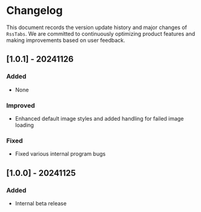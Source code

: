 # Changelog

This document records the version update history and major changes of `RssTabs`. We are committed to continuously optimizing product features and making improvements based on user feedback.

## [1.0.1] - 20241126 
### Added
- None

### Improved
- Enhanced default image styles and added handling for failed image loading

### Fixed
- Fixed various internal program bugs

## [1.0.0] - 20241125
### Added
- Internal beta release